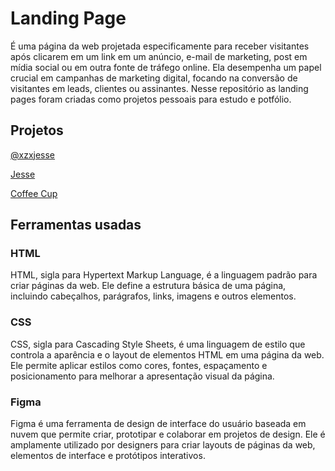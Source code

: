 # Landing Page

É uma página da web projetada especificamente para receber visitantes após clicarem em um link em um anúncio, e-mail de marketing, post em mídia social ou em outra fonte de tráfego online. Ela desempenha um papel crucial em campanhas de marketing digital, focando na conversão de visitantes em leads, clientes ou assinantes. Nesse repositório as landing pages foram criadas como projetos pessoais para estudo e potfólio.

## Projetos
[@xzxjesse](https://github.com/xzxjesse/landing_page/tree/main/%40xzxjesse)

[Jesse](https://github.com/xzxjesse/landing_page/tree/main/Jesse)

[Coffee Cup]()

## Ferramentas usadas

### HTML
HTML, sigla para Hypertext Markup Language, é a linguagem padrão para criar páginas da web. Ele define a estrutura básica de uma página, incluindo cabeçalhos, parágrafos, links, imagens e outros elementos.

### CSS
CSS, sigla para Cascading Style Sheets, é uma linguagem de estilo que controla a aparência e o layout de elementos HTML em uma página da web. Ele permite aplicar estilos como cores, fontes, espaçamento e posicionamento para melhorar a apresentação visual da página.

### Figma
Figma é uma ferramenta de design de interface do usuário baseada em nuvem que permite criar, prototipar e colaborar em projetos de design. Ele é amplamente utilizado por designers para criar layouts de páginas da web, elementos de interface e protótipos interativos.